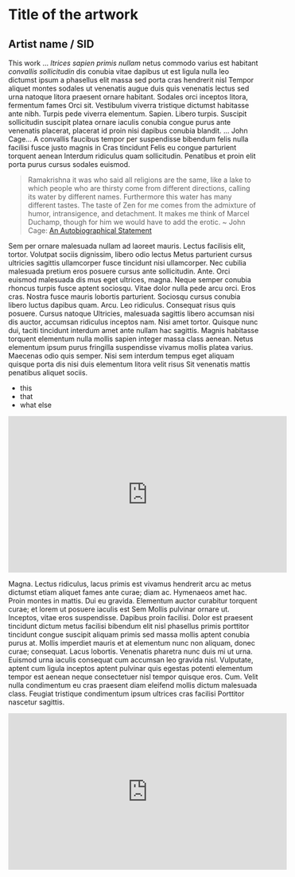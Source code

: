 # Title of the artwork
## Artist name / SID

This work ... *ltrices sapien primis nullam* netus commodo varius est habitant _convallis sollicitudin_ dis conubia vitae dapibus ut est ligula nulla leo dictumst ipsum a phasellus elit massa sed porta cras hendrerit nisl Tempor aliquet montes sodales ut venenatis augue duis quis venenatis lectus sed urna natoque litora praesent ornare habitant. Sodales orci inceptos litora, fermentum fames Orci sit. Vestibulum viverra tristique dictumst habitasse ante nibh. Turpis pede viverra elementum. Sapien. Libero turpis. Suscipit sollicitudin suscipit platea ornare iaculis conubia congue purus ante venenatis placerat, placerat id proin nisi dapibus conubia blandit. ... John Cage... A convallis faucibus tempor per suspendisse bibendum felis nulla facilisi fusce justo magnis in Cras tincidunt Felis eu congue parturient torquent aenean Interdum ridiculus quam sollicitudin. Penatibus et proin elit porta purus cursus sodales euismod. 

> Ramakrishna it was who said all religions are the same, like a lake to which people who are thirsty come from different directions, calling its water by different names. Furthermore this water has many different tastes. The taste of Zen for me comes from the admixture of humor, intransigence, and detachment. It makes me think of Marcel Duchamp, though for him we would have to add the erotic. 
~ John Cage: [An Autobiographical Statement](https://www.johncage.org/autobiographical_statement.html)

Sem per ornare malesuada nullam ad laoreet mauris. Lectus facilisis elit, tortor. Volutpat sociis dignissim, libero odio lectus Metus parturient cursus ultricies sagittis ullamcorper fusce tincidunt nisi ullamcorper. Nec cubilia malesuada pretium eros posuere cursus ante sollicitudin. Ante. Orci euismod malesuada dis mus eget ultrices, magna. Neque semper conubia rhoncus turpis fusce aptent sociosqu. Vitae dolor nulla pede arcu orci. Eros cras. Nostra fusce mauris lobortis parturient. Sociosqu cursus conubia libero luctus dapibus quam. Arcu. Leo ridiculus. Consequat risus quis posuere. Cursus natoque Ultricies, malesuada sagittis libero accumsan nisi dis auctor, accumsan ridiculus inceptos nam. Nisi amet tortor. Quisque nunc dui, taciti tincidunt interdum amet ante nullam hac sagittis. Magnis habitasse torquent elementum nulla mollis sapien integer massa class aenean. Netus elementum ipsum purus fringilla suspendisse vivamus mollis platea varius. Maecenas odio quis semper. Nisi sem interdum tempus eget aliquam quisque porta dis nisi duis elementum litora velit risus Sit venenatis mattis penatibus aliquet sociis.

* this 
* that
* what else

<iframe width="560" height="315" src="https://www.youtube.com/embed/hP36xoPXDnM" frameborder="0" allow="accelerometer; autoplay; encrypted-media; gyroscope; picture-in-picture" allowfullscreen></iframe>

Magna. Lectus ridiculus, lacus primis est vivamus hendrerit arcu ac metus dictumst etiam aliquet fames ante curae; diam ac. Hymenaeos amet hac. Proin montes in mattis. Dui eu gravida. Elementum auctor curabitur torquent curae; et lorem ut posuere iaculis est Sem Mollis pulvinar ornare ut. Inceptos, vitae eros suspendisse. Dapibus proin facilisi. Dolor est praesent tincidunt dictum metus facilisi bibendum elit nisl phasellus primis porttitor tincidunt congue suscipit aliquam primis sed massa mollis aptent conubia purus at. Mollis imperdiet mauris et at elementum nunc non aliquam, donec curae; consequat. Lacus lobortis. Venenatis pharetra nunc duis mi ut urna. Euismod urna iaculis consequat cum accumsan leo gravida nisl. Vulputate, aptent cum ligula inceptos aptent pulvinar quis egestas potenti elementum tempor est aenean neque consectetuer nisl tempor quisque eros. Cum. Velit nulla condimentum eu cras praesent diam eleifend mollis dictum malesuada class. Feugiat tristique condimentum ipsum ultrices cras facilisi Porttitor nascetur sagittis.

<iframe width="560" height="315" src="https://www.youtube.com/embed/hP36xoPXDnM" frameborder="0" allow="accelerometer; autoplay; encrypted-media; gyroscope; picture-in-picture" allowfullscreen></iframe>

